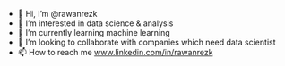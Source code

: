 - 👋 Hi, I’m @rawanrezk
- 👀 I’m interested in data science & analysis
- 🌱 I’m currently learning machine learning
- 💞️ I’m looking to collaborate with companies which need data scientist
- 📫 How to reach me www.linkedin.com/in/rawanrezk


<!---
rawanrezk/rawanrezk is a ✨ special ✨ repository because its `README.md` (this file) appears on your GitHub profile.
You can click the Preview link to take a look at your changes.
--->
